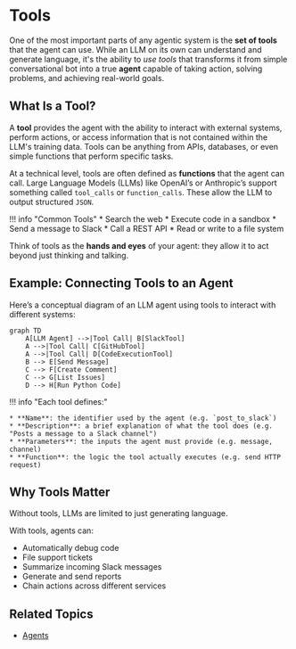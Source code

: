 # Tools

One of the most important parts of any agentic system is the **set of tools** that the agent can use. While an LLM on its own can understand and generate language, it's the ability to *use tools* that transforms it from simple conversational bot into a true **agent** capable of taking action, solving problems, and achieving real-world goals.

## What Is a Tool?

A **tool** provides the agent with the ability to interact with external systems, perform actions, or access information that is not contained within the LLM's training data. Tools can be anything from APIs, databases, or even simple functions that perform specific tasks.

At a technical level, tools are often defined as **functions** that the agent can call. Large Language Models (LLMs) like OpenAI’s or Anthropic’s support something called `tool_calls` or `function_calls`. These allow the LLM to output structured `JSON`.

!!! info "Common Tools"
    * Search the web
    * Execute code in a sandbox
    * Send a message to Slack
    * Call a REST API
    * Read or write to a file system

Think of tools as the **hands and eyes** of your agent: they allow it to act beyond just thinking and talking.



## Example: Connecting Tools to an Agent

Here’s a conceptual diagram of an LLM agent using tools to interact with different systems:

```mermaid
graph TD
    A[LLM Agent] -->|Tool Call| B[SlackTool]
    A -->|Tool Call| C[GitHubTool]
    A -->|Tool Call| D[CodeExecutionTool]
    B --> E[Send Message]
    C --> F[Create Comment]
    C --> G[List Issues]
    D --> H[Run Python Code]
```

!!! info "Each tool defines:"

    * **Name**: the identifier used by the agent (e.g. `post_to_slack`)
    * **Description**: a brief explanation of what the tool does (e.g. "Posts a message to a Slack channel")
    * **Parameters**: the inputs the agent must provide (e.g. message, channel)
    * **Function**: the logic the tool actually executes (e.g. send HTTP request)



## Why Tools Matter

Without tools, LLMs are limited to just generating language.

With tools, agents can:

* Automatically debug code
* File support tickets
* Summarize incoming Slack messages
* Generate and send reports
* Chain actions across different services


## Related Topics

* [Agents](agents.md)